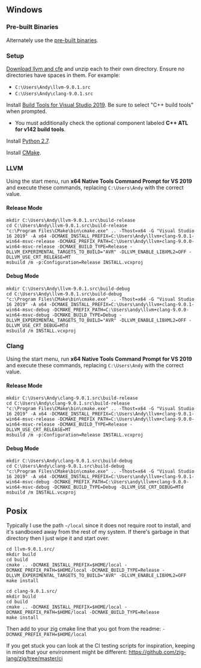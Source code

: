 ## Windows

### Pre-built Binaries

Alternately use the [pre-built binaries](https://github.com/zig-lang/zig/wiki/Building-Zig-on-Windows).

### Setup

[Download llvm and cfe](http://releases.llvm.org/download.html#9.0.1) and unzip each to their own directory. Ensure no directories have spaces in them. For example:

 * `C:\Users\Andy\llvm-9.0.1.src`
 * `C:\Users\Andy\clang-9.0.1.src`

Install [Build Tools for Visual Studio 2019](https://visualstudio.microsoft.com/downloads/#build-tools-for-visual-studio-2019). Be sure to select "C++ build tools" when prompted.
 * You must additionally check the optional component labeled **C++ ATL for v142 build tools**.

Install [Python 2.7](https://www.python.org).

Install [CMake](http://cmake.org).

### LLVM

Using the start menu, run **x64 Native Tools Command Prompt for VS 2019** and execute these commands, replacing `C:\Users\Andy` with the correct value.

#### Release Mode

```
mkdir C:\Users\Andy\llvm-9.0.1.src\build-release
cd C:\Users\Andy\llvm-9.0.1.src\build-release
"c:\Program Files\CMake\bin\cmake.exe" .. -Thost=x64 -G "Visual Studio 16 2019" -A x64 -DCMAKE_INSTALL_PREFIX=C:\Users\Andy\llvm+clang-9.0.1-win64-msvc-release -DCMAKE_PREFIX_PATH=C:\Users\Andy\llvm+clang-9.0.0-win64-msvc-release -DCMAKE_BUILD_TYPE=Release -DLLVM_EXPERIMENTAL_TARGETS_TO_BUILD="AVR" -DLLVM_ENABLE_LIBXML2=OFF -DLLVM_USE_CRT_RELEASE=MT
msbuild /m -p:Configuration=Release INSTALL.vcxproj
```

#### Debug Mode

```
mkdir C:\Users\Andy\llvm-9.0.1.src\build-debug
cd C:\Users\Andy\llvm-9.0.1.src\build-debug
"c:\Program Files\CMake\bin\cmake.exe" .. -Thost=x64 -G "Visual Studio 16 2019" -A x64 -DCMAKE_INSTALL_PREFIX=C:\Users\andy\llvm+clang-9.0.1-win64-msvc-debug -DCMAKE_PREFIX_PATH=C:\Users\andy\llvm+clang-9.0.0-win64-msvc-debug -DCMAKE_BUILD_TYPE=Debug -DLLVM_EXPERIMENTAL_TARGETS_TO_BUILD="AVR" -DLLVM_ENABLE_LIBXML2=OFF -DLLVM_USE_CRT_DEBUG=MTd
msbuild /m INSTALL.vcxproj
```

### Clang

Using the start menu, run **x64 Native Tools Command Prompt for VS 2019** and execute these commands, replacing `C:\Users\Andy` with the correct value.

#### Release Mode

```
mkdir C:\Users\Andy\clang-9.0.1.src\build-release
cd C:\Users\Andy\clang-9.0.1.src\build-release
"c:\Program Files\CMake\bin\cmake.exe" .. -Thost=x64 -G "Visual Studio 16 2019" -A x64 -DCMAKE_INSTALL_PREFIX=C:\Users\Andy\llvm+clang-9.0.1-win64-msvc-release -DCMAKE_PREFIX_PATH=C:\Users\Andy\llvm+clang-9.0.0-win64-msvc-release -DCMAKE_BUILD_TYPE=Release -DLLVM_USE_CRT_RELEASE=MT
msbuild /m -p:Configuration=Release INSTALL.vcxproj
```

#### Debug Mode

```
mkdir C:\Users\Andy\clang-9.0.1.src\build-debug
cd C:\Users\Andy\clang-9.0.1.src\build-debug
"c:\Program Files\CMake\bin\cmake.exe" .. -Thost=x64 -G "Visual Studio 16 2019" -A x64 -DCMAKE_INSTALL_PREFIX=C:\Users\andy\llvm+clang-9.0.1-win64-msvc-debug -DCMAKE_PREFIX_PATH=C:\Users\andy\llvm+clang-9.0.0-win64-msvc-debug -DCMAKE_BUILD_TYPE=Debug -DLLVM_USE_CRT_DEBUG=MTd
msbuild /m INSTALL.vcxproj
```

## Posix

Typically I use the path `~/local` since it does not require root to install, and it's sandboxed away from the rest of my system. If there's garbage in that directory then I just wipe it and start over.

```
cd llvm-9.0.1.src/
mkdir build
cd build
cmake .. -DCMAKE_INSTALL_PREFIX=$HOME/local -DCMAKE_PREFIX_PATH=$HOME/local -DCMAKE_BUILD_TYPE=Release -DLLVM_EXPERIMENTAL_TARGETS_TO_BUILD="AVR" -DLLVM_ENABLE_LIBXML2=OFF
make install
```

```
cd clang-9.0.1.src/
mkdir build
cd build
cmake .. -DCMAKE_INSTALL_PREFIX=$HOME/local -DCMAKE_PREFIX_PATH=$HOME/local -DCMAKE_BUILD_TYPE=Release
make install
```

Then add to your zig cmake line that you got from the readme:
`-DCMAKE_PREFIX_PATH=$HOME/local`

If you get stuck you can look at the CI testing scripts for inspiration, keeping in mind that your environment might be different: https://github.com/zig-lang/zig/tree/master/ci
